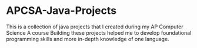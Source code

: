 # APCSA-Java-Projects
This is a collection of java projects that I created during my AP Computer Science A course
Building these projects helped me to develop foundational programming skills and more in-depth knowledge of one language.
